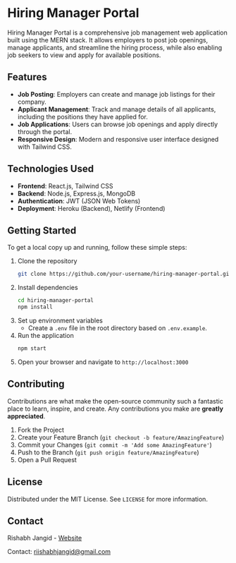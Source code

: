 

# Hiring Manager Portal

Hiring Manager Portal is a comprehensive job management web application built using the MERN stack. It allows employers to post job openings, manage applicants, and streamline the hiring process, while also enabling job seekers to view and apply for available positions.

## Features

- **Job Posting**: Employers can create and manage job listings for their company.
- **Applicant Management**: Track and manage details of all applicants, including the positions they have applied for.
- **Job Applications**: Users can browse job openings and apply directly through the portal.
- **Responsive Design**: Modern and responsive user interface designed with Tailwind CSS.

## Technologies Used

- **Frontend**: React.js, Tailwind CSS
- **Backend**: Node.js, Express.js, MongoDB
- **Authentication**: JWT (JSON Web Tokens)
- **Deployment**: Heroku (Backend), Netlify (Frontend)

## Getting Started

To get a local copy up and running, follow these simple steps:

1. Clone the repository
   ```sh
   git clone https://github.com/your-username/hiring-manager-portal.git
   ```
2. Install dependencies
   ```sh
   cd hiring-manager-portal
   npm install
   ```
3. Set up environment variables
   - Create a `.env` file in the root directory based on `.env.example`.
4. Run the application
   ```sh
   npm start
   ```
5. Open your browser and navigate to `http://localhost:3000`

## Contributing

Contributions are what make the open-source community such a fantastic place to learn, inspire, and create. Any contributions you make are **greatly appreciated**.

1. Fork the Project
2. Create your Feature Branch (`git checkout -b feature/AmazingFeature`)
3. Commit your Changes (`git commit -m 'Add some AmazingFeature'`)
4. Push to the Branch (`git push origin feature/AmazingFeature`)
5. Open a Pull Request

## License

Distributed under the MIT License. See `LICENSE` for more information.

## Contact

Rishabh Jangid - [Website](https://protfolio-rishabh-jangid-web-develope.netlify.app/)

Contact: riishabhjangid@gmail.com

